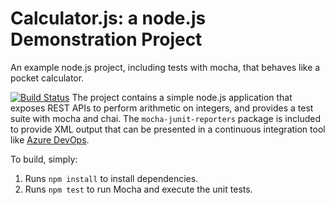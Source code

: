 Calculator.js: a node.js Demonstration Project
==============================================
An example node.js project, including tests with mocha, that behaves like
a pocket calculator.

[![Build Status](https://dev.azure.com/ariaansariUWJQY/Integrating%20External%20Source%20Control%20with%20Azure%20Pipeline/_apis/build/status/aranfrb.calculator?branchName=refs%2Fpull%2F1%2Fmerge)](https://dev.azure.com/ariaansariUWJQY/Integrating%20External%20Source%20Control%20with%20Azure%20Pipeline/_build/latest?definitionId=1&branchName=refs%2Fpull%2F1%2Fmerge)
The project contains a simple node.js application that exposes REST APIs
to perform arithmetic on integers, and provides a test suite with mocha
and chai.  The `mocha-junit-reporters` package is included to provide XML
output that can be presented in a continuous integration tool like
[Azure DevOps](https://azure.com/devops).

To build, simply:

1. Runs `npm install` to install dependencies.
2. Runs `npm test` to run Mocha and execute the unit tests.

